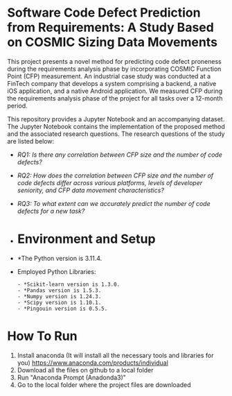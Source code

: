 # Software Code Defect Prediction from Requirements: A Study Based on COSMIC Sizing Data Movements

This project presents a novel method for predicting code defect proneness during the requirements analysis phase by incorporating COSMIC Function Point (CFP) measurement. An industrial case study was conducted at a FinTech company that develops a system comprising a backend, a native iOS application, and a native Android application. We measured CFP during the requirements analysis phase of the project for all tasks over a 12-month period.

This repository provides a Jupyter Notebook and an accompanying dataset. The Jupyter Notebook contains the implementation of the proposed method and the associated research questions. The research questions of the study are listed below:

- *RQ1: Is there any correlation between CFP size and the number of code defects?*
- *RQ2: How does the correlation between CFP size and the number of code defects differ across various platforms, levels of developer seniority, and CFP data movement characteristics?*
- *RQ3: To what extent can we accurately predict the number of code defects for a new task?*

- # Environment and Setup

- *The Python version is 3.11.4.

- Employed Python Libraries:

      - *Scikit-learn version is 1.3.0.
      - *Pandas version is 1.5.3.
      - *Numpy version is 1.24.3.
      - *Scipy version is 1.10.1.
      - *Pingouin version is 0.5.5.

# How To Run
1. Install anaconda (It will install all the necessary tools and libraries for you)
      https://www.anaconda.com/products/individual
2. Download all the files on github to a local folder
3. Run "Anaconda Prompt (Anadonda3)"
4. Go to the local folder where the project files are downloaded 
